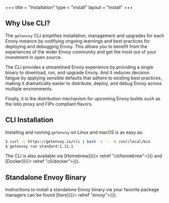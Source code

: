 +++
title = "Installation"
type = "install"
layout = "install"
+++

## Why Use CLI?

The `getenvoy` CLI simplifies installation, management and upgrades for each Envoy instance by codifying ongoing learnings and best practices for deploying and debugging Envoy. This allows you to benefit from the experiences of the wider Envoy community and get the most out of your investment in open source.

The CLI provides a streamlined Envoy experience by providing a single binary to download, run, and upgrade Envoy. And it reduces decision fatigue by applying sensible defaults that adhere to existing best practices, making it dramatically easier to distribute, deploy, and debug Envoy across multiple environments.  

Finally, it is the distribution mechanism for upcoming Envoy builds such as the Istio proxy and FIPs compliant flavors.

## CLI Installation

Installing and running `getenvoy` on Linux and macOS is as easy as:

```sh
$ curl -L https://getenvoy.io/cli | bash -s -- -b /usr/local/bin
$ getenvoy run standard:1.11.1
```

The CLI is also available via [Homebrew]({{< relref "cli/homebrew">}}) and [Docker]({{< relref "cli/docker">}}).

## Standalone Envoy Binary

Instructions to install a standalone Envoy binary via your favorite package managers can be found [here]({{< relref "envoy">}}).
